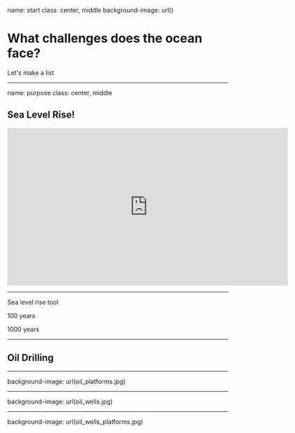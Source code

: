 name: start
class: center, middle
background-image: url()

# What challenges does the ocean face?
                
Let's make a list

---
name: purpose
class: center, middle
        
## Sea Level Rise!

<iframe src="https://player.vimeo.com/video/137262980" width="640" height="360" frameborder="0" scrolling="no" webkitallowfullscreen mozallowfullscreen allowfullscreen></iframe>

---
Sea level rise tool

100 years

1000 years

---
## Oil Drilling

---
background-image: url(oil_platforms.jpg)

---
background-image: url(oil_wells.jpg)

---
background-image: url(oil_wells_platforms.jpg)

